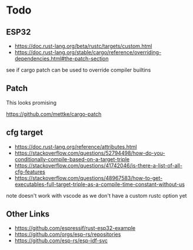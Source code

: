 # Todo

## ESP32

  * https://doc.rust-lang.org/beta/rustc/targets/custom.html
  * https://doc.rust-lang.org/stable/cargo/reference/overriding-dependencies.html#the-patch-section

see if cargo patch can be used to override compiler builtins

## Patch

This looks promising

https://github.com/mettke/cargo-patch

## cfg target

  * https://doc.rust-lang.org/reference/attributes.html
  * https://stackoverflow.com/questions/52794498/how-do-you-conditionally-compile-based-on-a-target-triple
  * https://stackoverflow.com/questions/41742046/is-there-a-list-of-all-cfg-features
  * https://stackoverflow.com/questions/48967583/how-to-get-executables-full-target-triple-as-a-compile-time-constant-without-us

note doesn't work with vscode as we don't have a custom rustc option yet

## Other Links

  * https://github.com/espressif/rust-esp32-example
  * https://github.com/orgs/esp-rs/repositories
  * https://github.com/esp-rs/esp-idf-svc
